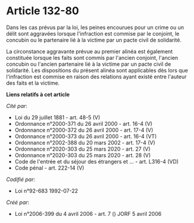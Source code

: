 # Article 132-80

Dans les cas prévus par la loi, les peines encourues pour un crime ou un délit sont aggravées lorsque l'infraction est
commise par le conjoint, le concubin ou le partenaire lié à la victime par un pacte civil de solidarité.

La circonstance aggravante prévue au premier alinéa est également constituée lorsque les faits sont commis par l'ancien
conjoint, l'ancien concubin ou l'ancien partenaire lié à la victime par un pacte civil de solidarité. Les dispositions du
présent alinéa sont applicables dès lors que l'infraction est commise en raison des relations ayant existé entre l'auteur des
faits et la victime.

**Liens relatifs à cet article**

_Cité par_:

  - Loi du 29 juillet 1881 - art. 48-5 (V)
  - Ordonnance n°2000-371 du 26 avril 2000 - art. 16-4 (V)
  - Ordonnance n°2000-372 du 26 avril 2000 - art. 17-4 (V)
  - Ordonnance n°2000-373 du 26 avril 2000 - art. 16-4 (VT)
  - Ordonnance n°2002-388 du 20 mars 2002 - art. 17-4 (V)
  - Ordonnance n°2020-303 du 25 mars 2020 - art. 27 (V)
  - Ordonnance n°2020-303 du 25 mars 2020 - art. 28 (V)
  - Code de l'entrée et du séjour des étrangers et ... - art. L316-4 (VD)
  - Code pénal - art. 222-14 (V)

_Codifié par_:

  - Loi n°92-683 1992-07-22

_Créé par_:

  - Loi n°2006-399 du 4 avril 2006 - art. 7 () JORF 5 avril 2006
